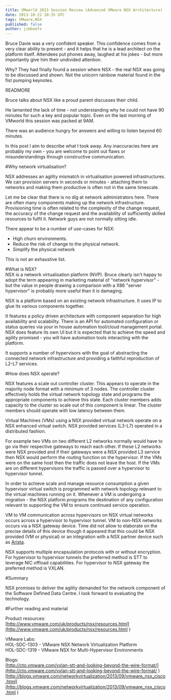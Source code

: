 ```yaml
---
title: VMworld 2013 Session Review (Advanced VMware NSX Architecture)
date: 2013-10-22 10:35 UTC
tags: VMware,NSX
published: false
author: jimboefx
---
```

Bruce Davie was a very confident speaker. This confidence comes from a very clear ability to present - and it helps that he is a lead architect on the platform itself. Attendees put phones away, laughed at his jokes - but more importantly give him their undivided attention.

Why? They had finally found a session where NSX - the real NSX was going to be discussed and shown. Not the unicorn rainbow material found in the fist pumping keynotes.

READMORE  

Bruce talks about NSX like a proud parent discusses their child. 

He lamented the lack of time - not understanding why he could not have 90 minutes for such a key and popular topic. Even on the last morning of VMworld this session was packed at 9AM.

There was an audience hungry for answers and willing to listen beyond 60 minutes.

In this post I aim to describe what I took away. Any inaccuracies here are probably my own - you are welcome to point out flaws or misunderstandings through constructive communication. 

#Why network virtualisation?

NSX addresses an agility mismatch in virtualisation powered infrastructures. We can provision servers in seconds or minutes - attaching them to networks and making them productive is often not in the same timescale. 

Let me be clear that there is no dig at network administrators here. There are often many components making up the network infrastructure. Provisioning time is often related to the complexity of the change request, the accuracy of the change request and the availability of sufficiently skilled resources to fulfil it. Network guys are not normally sitting idle.

There appear to be a number of use-cases for NSX:

* High churn environments.
* Reduce the risk of change to the physical network.
* Simplify the physical network  

This is not an exhaustive list.

#What is NSX?  
NSX is a network virtualisation platform (NVP). Bruce clearly isn't happy to adopt the term appearing in marketing material of "network hypervisor" - but the value in people drawing a comparison with a X86 "server hypervisor" is probably more useful than it is damaging.

NSX is a platform based on an existing network infrastructure. It uses IP to glue its various components together. 

It features a policy driven architecture with component separation for high availability and scalability. There is an API for automated configuration or status queries via your in house automation tool/cloud management portal. NSX does feature its own UI but it is expected that to achieve the speed and agility promised - you will have automation tools interacting with the platform.

It supports a number of hypervisors with the goal of abstracting the connected network infrastructure and providing a faithful reproduction of L2-L7 services.

#How does NSX operate?

NSX features a scale out controller cluster. This appears to operate in the majority node format with a minimum of 3 nodes. The controller cluster effectively holds the virtual network topology state and programs the appropriate components to achieve this state. Each cluster members adds capacity to the cluster so scale out of this component is linear. The cluster members should operate with low latency between them.

Virtual Machines (VMs) using a NSX provided virtual network operate on a NSX enhanced virtual switch. NSX provided services (L3-L7) operated in a distributed fashion. 

For example two VMs on two different L2 networks normally would have to go via their respective gateways to reach each other. If these L2 networks were NSX provided and if their gateways were a NSX provided L3 service then NSX would perform the routing function on the hypervisor. If the VMs were on the same host then the traffic does not leave the host. If the VMs are on different hypervisors the traffic is passed over a hypervisor to hypervisor tunnel. 

In order to achieve scale and manage resource consumption a given hypervisor virtual switch is programmed with network topology relevant to the virtual machines running on it. Whenever a VM is undergoing a migration - the NSX platform programs the destination of any configuration relevant to supporting the VM to ensure continued service operation.

VM to VM communication across hypervisors on NSX virtual networks occurs across a hypervisor to hypervisor tunnel. VM to non-NSX networks occurs via a NSX gateway device. Time did not allow to elaborate on the precise details of this device though it appeared that this could be NSX provided (VM or physical) or an integration with a NSX partner device such as [Arista](http://www.vmware.com/files/pdf/products/nsx/vmw-nsx-arista-networks.pdf).

NSX supports multiple encapsulation protocols with or without encryption. For hypervisor to hypervisor tunnels the preferred method is STT to leverage NIC offload capabilities. For hypervisor to NSX gateway the preferred method is VXLAN.

#Summary

NSX promises to deliver the agility demanded for the network component of the Software Defined Data Centre. I look forward to evaluating the technology.

#Further reading and material

Product resources:  
[http://www.vmware.com/uk/products/nsx/resources.html](http://www.vmware.com/uk/products/nsx/resources.html
)

VMware Labs:  
HOL-SDC-1303 - VMware NSX Network Virtualization Platform  
HOL-SDC-1319 - VMware NSX for Multi-Hypervisor Environments

Blogs:  
[http://cto.vmware.com/vxlan-stt-and-looking-beyond-the-wire-format/](http://cto.vmware.com/vxlan-stt-and-looking-beyond-the-wire-format/
)  
[http://blogs.vmware.com/networkvirtualization/2013/09/vmware_nsx_cisco.html](http://blogs.vmware.com/networkvirtualization/2013/09/vmware_nsx_cisco.html
)  


